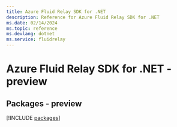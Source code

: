 ```yaml
---
title: Azure Fluid Relay SDK for .NET
description: Reference for Azure Fluid Relay SDK for .NET
ms.date: 02/14/2024
ms.topic: reference
ms.devlang: dotnet
ms.service: fluidrelay
---
```

# Azure Fluid Relay SDK for .NET - preview
## Packages - preview
[!INCLUDE [packages](fluid-relay-index.md)]